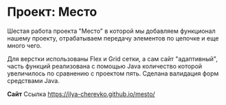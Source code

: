 # Проект: Место

Шестая работа проекта "Место" в которой мы добавляем функционал нашему проекту, отрабатываем передачу элементов по цепочке и еще много чего.

Для верстки использованы Flex и Grid сетки, а сам сайт "адаптивный", часть функций реализована с помощью Java количество которой увеличилось по сравнению с проектом пять. Сделана валидация форм средствами Java.

**Сайт**
Ссылка https://ilya-cherevko.github.io/mesto/